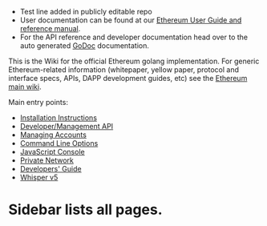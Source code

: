 * Test line added in publicly editable repo
* User documentation can be found at our [Ethereum User Guide and reference manual](http://ethereum.gitbooks.io/frontier-guide/content/).
* For the API reference and developer documentation head over to the auto generated [GoDoc](https://godoc.org/github.com/ethereum/go-ethereum) documentation.

This is the Wiki for the official Ethereum golang implementation. For generic Ethereum-related information (whitepaper, yellow paper, protocol and interface specs, APIs, DAPP development guides, etc) see the [Ethereum main wiki](https://github.com/ethereum/wiki/wiki). 

Main entry points:

* [Installation Instructions](https://github.com/ethereum/go-ethereum/wiki/Building-Ethereum)
* [Developer/Management API](https://github.com/ethereum/go-ethereum/wiki/Management-APIs)
* [Managing Accounts](https://github.com/ethereum/go-ethereum/wiki/Managing-your-accounts)
* [Command Line Options](https://github.com/ethereum/go-ethereum/wiki/Command-Line-Options)
* [JavaScript Console](https://github.com/ethereum/go-ethereum/wiki/JavaScript-Console)
* [Private Network](https://github.com/ethereum/go-ethereum/wiki/Private-network)
* [Developers' Guide](https://github.com/ethereum/go-ethereum/wiki/Developers'-Guide)
* [Whisper v5](https://github.com/ethereum/go-ethereum/wiki/Whisper)

Sidebar lists all pages.
=======

